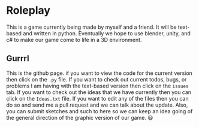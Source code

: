 # Roleplay

This is a game currently being made by myself and a friend.  It will be text-based and written in python.
Eventually we hope to use blender, unity, and c# to make our game come to life in a 3D environment.

## Gurrrl
This is the github page.  if you want to view the code for the current version then click on the `.py` file.  If you want to check out current todos, bugs, or problems I am having with the text-based version then click on the `issues` tab.  If you want to check out the ideas that we have currently then you can click on the `Ideas.txt` file.  If you want to edit any of the files then you can do so and send me a pull request and we can talk about the update.  Also, you can submit sketches and such to here so we can keep an idea going of the general direction of the graphic version of our game.  :smiley:
